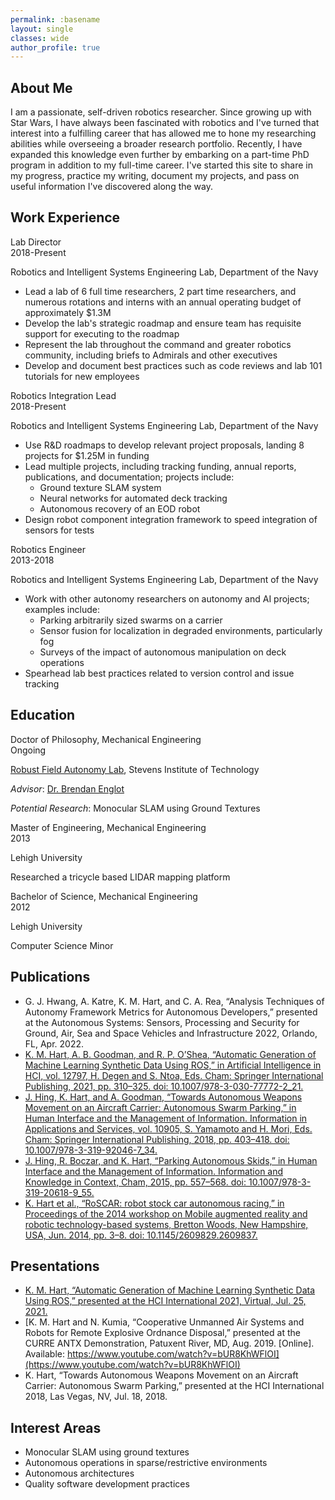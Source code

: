 ```yaml
---
permalink: :basename
layout: single
classes: wide
author_profile: true
---
```


<link rel="stylesheet" href="/assets/css/about.css">

## About Me ##
I am a passionate, self-driven robotics researcher. Since growing up with Star Wars, I have always been fascinated with
robotics and I've turned that interest into a fulfilling career that has allowed me to hone my researching abilities
while overseeing a broader research portfolio. Recently, I have expanded this knowledge even further by embarking on a
part-time PhD program in addition to my full-time career. I've started this site to share in my progress, practice my
writing, document my projects, and pass on useful information I've discovered along the way.

## Work Experience ##
<div class="title">
	Lab Director
</div>
<div class="dates">
	2018-Present
</div>
<div style="clear:both;"></div>

Robotics and Intelligent Systems Engineering Lab, Department of the Navy
- Lead a lab of 6 full time researchers, 2 part time researchers, and numerous rotations and interns with an annual operating budget of approximately $1.3M
- Develop the lab's strategic roadmap and ensure team has requisite support for executing to the roadmap
- Represent the lab throughout the command and greater robotics community, including briefs to Admirals and other executives
- Develop and document best practices such as code reviews and lab 101 tutorials for new employees

<div class="title">
	Robotics Integration Lead
</div>
<div class="dates">
	2018-Present
</div>
<div style="clear:both;"></div>

Robotics and Intelligent Systems Engineering Lab, Department of the Navy
- Use R&D roadmaps to develop relevant project proposals, landing 8 projects for $1.25M in funding
- Lead multiple projects, including tracking funding, annual reports, publications, and documentation; projects include:
	- Ground texture SLAM system
	- Neural networks for automated deck tracking
	- Autonomous recovery of an EOD robot
- Design robot component integration framework to speed integration of sensors for tests

<div class="title">
	Robotics Engineer
</div>
<div class="dates">
	2013-2018
</div>
<div style="clear:both;"></div>

Robotics and Intelligent Systems Engineering Lab, Department of the Navy
- Work with other autonomy researchers on autonomy and AI projects; examples include:
	- Parking arbitrarily sized swarms on a carrier
	- Sensor fusion for localization in degraded environments, particularly fog
	- Surveys of the impact of autonomous manipulation on deck operations
- Spearhead lab best practices related to version control and issue tracking

## Education ##
<div class="title">
	Doctor of Philosophy, Mechanical Engineering
</div>
<div class="dates">
	Ongoing
</div>
<div style="clear:both;"></div>

[Robust Field Autonomy Lab](https://robustfieldautonomylab.github.io/people.html), Stevens Institute of Technology

*Advisor*: [Dr. Brendan Englot](https://faculty.stevens.edu/benglot)

*Potential Research*: Monocular SLAM using Ground Textures

<div class="title">
	Master of Engineering, Mechanical Engineering
</div>
<div class="dates">
	2013
</div>
<div style="clear:both;"></div>

Lehigh University

Researched a tricycle based LIDAR mapping platform

<div class="title">
	Bachelor of Science, Mechanical Engineering
</div>
<div class="dates">
	2012
</div>
<div style="clear:both;"></div>

Lehigh University

Computer Science Minor


## Publications ##
- G. J. Hwang, A. Katre, K. M. Hart, and C. A. Rea, “Analysis Techniques of Autonomy Framework Metrics for Autonomous Developers,” presented at the Autonomous Systems: Sensors, Processing and Security for Ground, Air, Sea and Space Vehicles and Infrastructure 2022, Orlando, FL, Apr. 2022.
- [K. M. Hart, A. B. Goodman, and R. P. O’Shea, “Automatic Generation of Machine Learning Synthetic Data Using ROS,” in Artificial Intelligence in HCI, vol. 12797, H. Degen and S. Ntoa, Eds. Cham: Springer International Publishing, 2021, pp. 310–325. doi: 10.1007/978-3-030-77772-2_21.](/assets/papers/Automatic_Generation_of_Machine_Learning_Synthetic_Data_Using_ROS.pdf)
- [J. Hing, K. Hart, and A. Goodman, “Towards Autonomous Weapons Movement on an Aircraft Carrier: Autonomous Swarm Parking,” in Human Interface and the Management of Information. Information in Applications and Services, vol. 10905, S. Yamamoto and H. Mori, Eds. Cham: Springer International Publishing, 2018, pp. 403–418. doi: 10.1007/978-3-319-92046-7_34.](/assets/papers/Towards_Autonomous_Weapons_Movement_on_an_Aircraft_Carrier-Autonomous_Swarm_Parking.pdf)
- [J. Hing, R. Boczar, and K. Hart, “Parking Autonomous Skids,” in Human Interface and the Management of Information. Information and Knowledge in Context, Cham, 2015, pp. 557–568. doi: 10.1007/978-3-319-20618-9_55.](/assets/papers/Parking_Autonomous_Skids.pdf)
- [K. Hart et al., “RoSCAR: robot stock car autonomous racing,” in Proceedings of the 2014 workshop on Mobile augmented reality and robotic technology-based systems, Bretton Woods, New Hampshire, USA, Jun. 2014, pp. 3–8. doi: 10.1145/2609829.2609837.](/assets/papers/RoSCAR-Robot_Stock_Car_Autonomous_Racing.pdf)

## Presentations ##
- [K. M. Hart, “Automatic Generation of Machine Learning Synthetic Data Using ROS,” presented at the HCI International 2021, Virtual, Jul. 25, 2021.](https://drive.google.com/file/d/1G-mnzDOK0mjHeCWuimCk-Ent7LIG4dSD/view?usp=sharing)
- [K. M. Hart and N. Kumia, “Cooperative Unmanned Air Systems and Robots for Remote Explosive Ordnance Disposal,” presented at the CURRE ANTX Demonstration, Patuxent River, MD, Aug. 2019. [Online]. Available: https://www.youtube.com/watch?v=bUR8KhWFlOI](https://www.youtube.com/watch?v=bUR8KhWFlOI)
- K. Hart, “Towards Autonomous Weapons Movement on an Aircraft Carrier: Autonomous Swarm Parking,” presented at the HCI International 2018, Las Vegas, NV, Jul. 18, 2018.

## Interest Areas ##
- Monocular SLAM using ground textures
- Autonomous operations in sparse/restrictive environments
- Autonomous architectures
- Quality software development practices